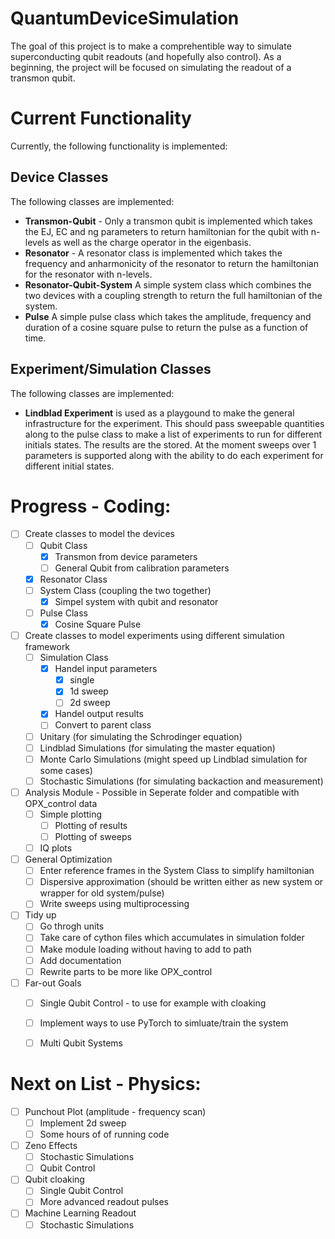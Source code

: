 # QuantumDeviceSimulation
The goal of this project is to make a comprehentible way to simulate superconducting qubit readouts (and hopefully also control). As a beginning, the project will be focused on simulating the readout of a transmon qubit. 

# Current Functionality 
Currently, the following functionality is implemented:

## Device Classes
The following classes are implemented:
- **Transmon-Qubit** - Only a transmon qubit is implemented which takes the EJ, EC and ng parameters to return hamiltonian for the qubit with n-levels as well as the charge operator in the eigenbasis. 
- **Resonator** - A resonator class is implemented which takes the frequency and anharmonicity of the resonator to return the hamiltonian for the resonator with n-levels.
- **Resonator-Qubit-System** A simple system class which combines the two devices with a coupling strength to return the full hamiltonian of the system.
- **Pulse** A simple pulse class which takes the amplitude, frequency and duration of a cosine square pulse to return the pulse as a function of time.

## Experiment/Simulation Classes
The following classes are implemented:
- **Lindblad Experiment** is used as a playgound to make the general infrastructure for the experiment. This should pass sweepable quantities along to the pulse class to make a list of experiments to run for different initials states. The results are the stored. At the moment sweeps over 1 parameters is supported along with the ability to do each experiment for different initial states.

# Progress - Coding:
- [ ] Create classes to model the devices
  - [ ] Qubit Class
    - [x] Transmon from device parameters
    - [ ] General Qubit from calibration parameters
  - [x] Resonator Class
  - [ ] System Class (coupling the two together)
    - [x] Simpel system with qubit and resonator 
  - [ ] Pulse Class
    - [x] Cosine Square Pulse
- [ ] Create classes to model experiments using different simulation framework
  - [ ] Simulation Class
    - [x] Handel input parameters
      - [x] single
      - [x] 1d sweep
      - [ ] 2d sweep
    - [x] Handel output results
    - [ ] Convert to parent class
  - [ ] Unitary (for simulating the Schrodinger equation)
  - [ ] Lindblad Simulations (for simulating the master equation) 
  - [ ] Monte Carlo Simulations (might speed up Lindblad simulation for some cases)
  - [ ] Stochastic Simulations (for simulating backaction and measurement)
- [ ] Analysis Module - Possible in Seperate folder and compatible with OPX_control data
  - [ ] Simple plotting
    - [ ] Plotting of results
    - [ ] Plotting of sweeps
  - [ ] IQ plots
- [ ] General Optimization
  - [ ] Enter reference frames in the System Class to simplify hamiltonian
  - [ ] Dispersive approximation (should be written either as new system or wrapper for old system/pulse)
  - [ ] Write sweeps using multiprocessing
- [ ] Tidy up 
  - [ ] Go throgh units
  - [ ] Take care of cython files which accumulates in simulation folder
  - [ ] Make module loading without having to add to path
  - [ ] Add documentation
  - [ ] Rewrite parts to be more like OPX_control
- [ ] Far-out Goals
  - [ ] Single Qubit Control - to use for example with cloaking
  - [ ] Implement ways to use PyTorch to simluate/train the system
  - [ ] Multi Qubit Systems


# Next on List - Physics:
- [ ] Punchout Plot (amplitude - frequency scan)
  - [ ] Implement 2d sweep
  - [ ] Some hours of of running code
- [ ] Zeno Effects
  - [ ] Stochastic Simulations
  - [ ] Qubit Control
- [ ] Qubit cloaking
  - [ ] Single Qubit Control
  - [ ] More advanced readout pulses
- [ ] Machine Learning Readout
  - [ ] Stochastic Simulations